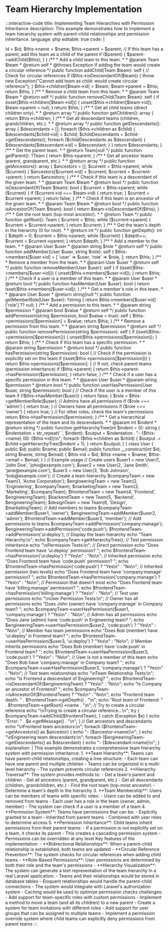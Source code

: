 # Team Hierarchy Implementation

:::interactive-code
title: Implementing Team Hierarchies with Permission Inheritance
description: This example demonstrates how to implement a team hierarchy system with parent-child relationships and permission inheritance.
language: php
editable: true
code: |
  <?php
  
  namespace App\Models;
  
  use Exception;
  
  class Team {
      public $id;
      public $name;
      public $parent;
      public $children = [];
      public $members = [];
      public $permissions = [];
      
      public function __construct(int $id, string $name, ?Team $parent = null) {
          $this->id = $id;
          $this->name = $name;
          $this->parent = $parent;
          
          // If this team has a parent, add this team as a child of the parent
          if ($parent) {
              $parent->addChild($this);
          }
      }
      
      /**
       * Add a child team to this team.
       *
       * @param Team $team
       * @return self
       * @throws Exception If adding the team would create a circular reference
       */
      public function addChild(Team $team): self {
          // Check for circular references
          if ($this->isDescendantOf($team)) {
              throw new Exception("Cannot add team as child: would create circular reference");
          }
          
          $this->children[$team->id] = $team;
          $team->parent = $this;
          
          return $this;
      }
      
      /**
       * Remove a child team from this team.
       *
       * @param Team $team
       * @return self
       */
      public function removeChild(Team $team): self {
          if (isset($this->children[$team->id])) {
              unset($this->children[$team->id]);
              $team->parent = null;
          }
          
          return $this;
      }
      
      /**
       * Get all child teams (direct children only).
       *
       * @return array
       */
      public function getChildren(): array {
          return $this->children;
      }
      
      /**
       * Get all descendant teams (children, grandchildren, etc.).
       *
       * @return array
       */
      public function getDescendants(): array {
          $descendants = [];
          
          foreach ($this->children as $child) {
              $descendants[$child->id] = $child;
              $childDescendants = $child->getDescendants();
              foreach ($childDescendants as $descendant) {
                  $descendants[$descendant->id] = $descendant;
              }
          }
          
          return $descendants;
      }
      
      /**
       * Get the parent team.
       *
       * @return Team|null
       */
      public function getParent(): ?Team {
          return $this->parent;
      }
      
      /**
       * Get all ancestor teams (parent, grandparent, etc.).
       *
       * @return array
       */
      public function getAncestors(): array {
          $ancestors = [];
          $current = $this->parent;
          
          while ($current) {
              $ancestors[$current->id] = $current;
              $current = $current->parent;
          }
          
          return $ancestors;
      }
      
      /**
       * Check if this team is a descendant of the given team.
       *
       * @param Team $team
       * @return bool
       */
      public function isDescendantOf(Team $team): bool {
          $current = $this->parent;
          
          while ($current) {
              if ($current->id === $team->id) {
                  return true;
              }
              
              $current = $current->parent;
          }
          
          return false;
      }
      
      /**
       * Check if this team is an ancestor of the given team.
       *
       * @param Team $team
       * @return bool
       */
      public function isAncestorOf(Team $team): bool {
          return $team->isDescendantOf($this);
      }
      
      /**
       * Get the root team (top-most ancestor).
       *
       * @return Team
       */
      public function getRoot(): Team {
          $current = $this;
          
          while ($current->parent) {
              $current = $current->parent;
          }
          
          return $current;
      }
      
      /**
       * Get the team's depth in the hierarchy (0 for root).
       *
       * @return int
       */
      public function getDepth(): int {
          $depth = 0;
          $current = $this->parent;
          
          while ($current) {
              $depth++;
              $current = $current->parent;
          }
          
          return $depth;
      }
      
      /**
       * Add a member to the team.
       *
       * @param User $user
       * @param string $role
       * @return self
       */
      public function addMember(User $user, string $role): self {
          $this->members[$user->id] = [
              'user' => $user,
              'role' => $role,
          ];
          
          return $this;
      }
      
      /**
       * Remove a member from the team.
       *
       * @param User $user
       * @return self
       */
      public function removeMember(User $user): self {
          if (isset($this->members[$user->id])) {
              unset($this->members[$user->id]);
          }
          
          return $this;
      }
      
      /**
       * Check if a user is a member of this team.
       *
       * @param User $user
       * @return bool
       */
      public function hasMember(User $user): bool {
          return isset($this->members[$user->id]);
      }
      
      /**
       * Get a member's role in this team.
       *
       * @param User $user
       * @return string|null
       */
      public function getMemberRole(User $user): ?string {
          return $this->members[$user->id]['role'] ?? null;
      }
      
      /**
       * Add a permission to this team.
       *
       * @param string $permission
       * @param bool $value
       * @return self
       */
      public function addPermission(string $permission, bool $value = true): self {
          $this->permissions[$permission] = $value;
          return $this;
      }
      
      /**
       * Remove a permission from this team.
       *
       * @param string $permission
       * @return self
       */
      public function removePermission(string $permission): self {
          if (isset($this->permissions[$permission])) {
              unset($this->permissions[$permission]);
          }
          
          return $this;
      }
      
      /**
       * Check if this team has a specific permission.
       *
       * @param string $permission
       * @return bool
       */
      public function hasPermission(string $permission): bool {
          // Check if the permission is explicitly set on this team
          if (isset($this->permissions[$permission])) {
              return $this->permissions[$permission];
          }
          
          // If not, check parent teams (permission inheritance)
          if ($this->parent) {
              return $this->parent->hasPermission($permission);
          }
          
          return false;
      }
      
      /**
       * Check if a user has a specific permission in this team.
       *
       * @param User $user
       * @param string $permission
       * @return bool
       */
      public function userHasPermission(User $user, string $permission): bool {
          // Check if the user is a member of this team
          if (!$this->hasMember($user)) {
              return false;
          }
          
          $role = $this->getMemberRole($user);
          
          // Admins have all permissions
          if ($role === 'admin') {
              return true;
          }
          
          // Owners have all permissions
          if ($role === 'owner') {
              return true;
          }
          
          // For other roles, check the team's permissions
          return $this->hasPermission($permission);
      }
      
      /**
       * Get a hierarchical representation of the team and its descendants.
       *
       * @param int $indent
       * @return string
       */
      public function getHierarchyTree(int $indent = 0): string {
          $indentation = str_repeat('  ', $indent);
          $output = $indentation . "- {$this->name} (ID: {$this->id})\n";
          
          foreach ($this->children as $child) {
              $output .= $child->getHierarchyTree($indent + 1);
          }
          
          return $output;
      }
  }
  
  class User {
      public $id;
      public $name;
      public $email;
      
      public function __construct(int $id, string $name, string $email) {
          $this->id = $id;
          $this->name = $name;
          $this->email = $email;
      }
  }
  
  // Example usage
  
  // Create users
  $user1 = new User(1, 'John Doe', 'john@example.com');
  $user2 = new User(2, 'Jane Smith', 'jane@example.com');
  $user3 = new User(3, 'Bob Johnson', 'bob@example.com');
  
  // Create a team hierarchy
  $companyTeam = new Team(1, 'Acme Corporation');
  $engineeringTeam = new Team(2, 'Engineering', $companyTeam);
  $marketingTeam = new Team(3, 'Marketing', $companyTeam);
  $frontendTeam = new Team(4, 'Frontend', $engineeringTeam);
  $backendTeam = new Team(5, 'Backend', $engineeringTeam);
  $designTeam = new Team(6, 'Design', $marketingTeam);
  
  // Add members to teams
  $companyTeam->addMember($user1, 'owner');
  $engineeringTeam->addMember($user2, 'admin');
  $frontendTeam->addMember($user3, 'member');
  
  // Add permissions to teams
  $companyTeam->addPermission('company:manage');
  $engineeringTeam->addPermission('code:push');
  $frontendTeam->addPermission('ui:deploy');
  
  // Display the team hierarchy
  echo "Team Hierarchy:\n";
  echo $companyTeam->getHierarchyTree();
  
  // Test permission inheritance
  echo "\nPermission Tests:\n";
  
  // Direct permission
  echo "Does Frontend team have 'ui:deploy' permission? ";
  echo $frontendTeam->hasPermission('ui:deploy') ? "Yes\n" : "No\n";
  
  // Inherited permission
  echo "Does Frontend team have 'code:push' permission? ";
  echo $frontendTeam->hasPermission('code:push') ? "Yes\n" : "No\n";
  
  // Inherited permission (two levels)
  echo "Does Frontend team have 'company:manage' permission? ";
  echo $frontendTeam->hasPermission('company:manage') ? "Yes\n" : "No\n";
  
  // Permission that doesn't exist
  echo "Does Frontend team have 'billing:manage' permission? ";
  echo $frontendTeam->hasPermission('billing:manage') ? "Yes\n" : "No\n";
  
  // Test user permissions
  echo "\nUser Permission Tests:\n";
  
  // Owner has all permissions
  echo "Does John (owner) have 'company:manage' in Company team? ";
  echo $companyTeam->userHasPermission($user1, 'company:manage') ? "Yes\n" : "No\n";
  
  // Admin has all permissions
  echo "Does Jane (admin) have 'code:push' in Engineering team? ";
  echo $engineeringTeam->userHasPermission($user2, 'code:push') ? "Yes\n" : "No\n";
  
  // Member has team permissions
  echo "Does Bob (member) have 'ui:deploy' in Frontend team? ";
  echo $frontendTeam->userHasPermission($user3, 'ui:deploy') ? "Yes\n" : "No\n";
  
  // Member inherits permissions
  echo "Does Bob (member) have 'code:push' in Frontend team? ";
  echo $frontendTeam->userHasPermission($user3, 'code:push') ? "Yes\n" : "No\n";
  
  // User is not a member of this team
  echo "Does Bob have 'company:manage' in Company team? ";
  echo $companyTeam->userHasPermission($user3, 'company:manage') ? "Yes\n" : "No\n";
  
  // Test team relationships
  echo "\nTeam Relationship Tests:\n";
  
  echo "Is Frontend a descendant of Engineering? ";
  echo $frontendTeam->isDescendantOf($engineeringTeam) ? "Yes\n" : "No\n";
  
  echo "Is Company an ancestor of Frontend? ";
  echo $companyTeam->isAncestorOf($frontendTeam) ? "Yes\n" : "No\n";
  
  echo "Frontend team depth: " . $frontendTeam->getDepth() . "\n";
  
  echo "Root team of Frontend: " . $frontendTeam->getRoot()->name . "\n";
  
  // Try to create a circular reference
  echo "\nTrying to create a circular reference...\n";
  try {
      $companyTeam->addChild($frontendTeam);
  } catch (Exception $e) {
      echo "Error: " . $e->getMessage() . "\n";
  }
  
  // Get ancestors and descendants
  echo "\nFrontend team ancestors:\n";
  foreach ($frontendTeam->getAncestors() as $ancestor) {
      echo "- {$ancestor->name}\n";
  }
  
  echo "\nEngineering team descendants:\n";
  foreach ($engineeringTeam->getDescendants() as $descendant) {
      echo "- {$descendant->name}\n";
  }
explanation: |
  This example demonstrates a comprehensive team hierarchy system with permission inheritance:
  
  1. **Team Hierarchy**: Teams can have parent-child relationships, creating a tree structure:
     - Each team can have one parent and multiple children
     - Teams can be organized in a multi-level hierarchy
     - The system prevents circular references
  
  2. **Hierarchy Traversal**: The system provides methods to:
     - Get a team's parent and children
     - Get all ancestors (parent, grandparent, etc.)
     - Get all descendants (children, grandchildren, etc.)
     - Find the root team (top-most ancestor)
     - Determine a team's depth in the hierarchy
  
  3. **Team Membership**: Users can be members of teams with specific roles:
     - Users can be added to and removed from teams
     - Each user has a role in the team (owner, admin, member)
     - The system can check if a user is a member of a team
  
  4. **Permission System**: Teams have permissions that can be:
     - Explicitly granted to a team
     - Inherited from parent teams
     - Combined with user roles to determine access
  
  5. **Permission Inheritance**: Child teams inherit permissions from their parent teams:
     - If a permission is not explicitly set on a team, it checks its parent
     - This creates a cascading permission system
     - Permissions can be overridden at any level
  
  Key features of the implementation:
  
  - **Bidirectional Relationships**: When a parent-child relationship is established, both teams are updated
  - **Circular Reference Prevention**: The system checks for circular references when adding child teams
  - **Role-Based Permissions**: User permissions are determined by both their role and the team's permissions
  - **Hierarchy Visualization**: The system can generate a text representation of the team hierarchy
  
  In a real Laravel application:
  - Teams and their relationships would be stored in database tables
  - Eloquent relationships would handle the parent-child connections
  - The system would integrate with Laravel's authorization system
  - Caching would be used to optimize permission checks
challenges:
  - Add support for team-specific roles with custom permissions
  - Implement a method to move a team (and all its children) to a new parent
  - Create a system for team invitations with different roles
  - Add support for user groups that can be assigned to multiple teams
  - Implement a permission override system where child teams can explicitly deny permissions from parent teams
:::
